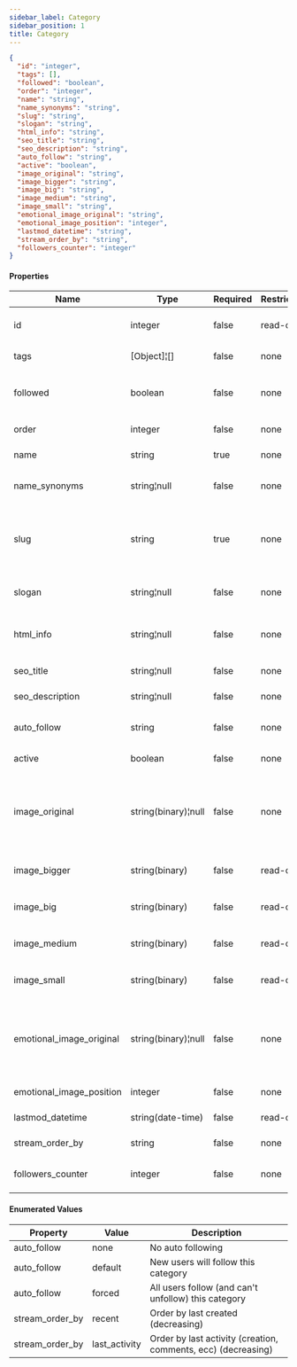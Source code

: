 ```yaml
---
sidebar_label: Category
sidebar_position: 1
title: Category
---
```


```json
{
  "id": "integer",
  "tags": [],
  "followed": "boolean",
  "order": "integer",
  "name": "string",
  "name_synonyms": "string",
  "slug": "string",
  "slogan": "string",
  "html_info": "string",
  "seo_title": "string",
  "seo_description": "string",
  "auto_follow": "string",
  "active": "boolean",
  "image_original": "string",
  "image_bigger": "string",
  "image_big": "string",
  "image_medium": "string",
  "image_small": "string",
  "emotional_image_original": "string",
  "emotional_image_position": "integer",
  "lastmod_datetime": "string",
  "stream_order_by": "string",
  "followers_counter": "integer"
}

```

#### Properties

| Name                     | Type                | Required | Restrictions | Description                                                                                        |
|--------------------------|---------------------|----------|--------------|----------------------------------------------------------------------------------------------------|
| id                       | integer             | false    | read-only    | Unique integer value identifying this category                                                     |
| tags                     | [Object]¦[]         | false    | none         | User's tag list. List of [Tag](/docs/apireference/v2/schemas/tag).                                 |
| followed                 | boolean             | false    | none         | If the category is followed by the authenticated user                                              |
| order                    | integer             | false    | none         | Manual ordering number                                                                             |
| name                     | string              | true     | none         | Unique name of the category                                                                        |
| name_synonyms            | string¦null         | false    | none         | Newline (`\n`) separated list of synonyms/aliases                                                  |
| slug                     | string              | true     | none         | Unique slug identifying this category in a URL (pass `_GENERATE_` to auto generate slug)           |
| slogan                   | string¦null         | false    | none         | Short slogan to describe the category                                                              |
| html_info                | string¦null         | false    | none         | HTML text containing some category information                                                     |
| seo_title                | string¦null         | false    | none         | Title for HTML meta tag                                                                            |
| seo_description          | string¦null         | false    | none         | Description for HTML meta tag                                                                      |
| auto_follow              | string              | false    | none         | Enum to define auto follow behaviour                                                               |
| active                   | boolean             | false    | none         | Is this category active?                                                                           |
| image_original           | string(binary)¦null | false    | none         | Squared image with min size (600x600) if passed empty a default image will be used - original size |
| image_bigger             | string(binary)      | false    | read-only    | Squared image - auto generated bigger size                                                         |
| image_big                | string(binary)      | false    | read-only    | Squared image - auto generated big size                                                            |
| image_medium             | string(binary)      | false    | read-only    | Squared image - auto generated medium size                                                         |
| image_small              | string(binary)      | false    | read-only    | Squared image - auto generated small size                                                          |
| emotional_image_original | string(binary)¦null | false    | none         | Landscape format image for category hub (1920x1080) if passed empty a default image will be used   |
| emotional_image_position | integer             | false    | none         | Css background-position                                                                            |
| lastmod_datetime         | string(date-time)   | false    | read-only    | Last modify date time                                                                              |
| stream_order_by          | string              | false    | none         | Order of the category feed                                                                         |
| followers_counter        | integer             | false    | none         | Number of category followers                                                                       |

#### Enumerated Values

|Property|Value|Description|
|---|---|---|
|auto_follow|none|No auto following|
|auto_follow|default|New users will follow this category|
|auto_follow|forced|All users follow (and can't unfollow) this category|
|stream_order_by|recent|Order by last created (decreasing)|
|stream_order_by|last_activity|Order by last activity (creation, comments, ecc) (decreasing)|
